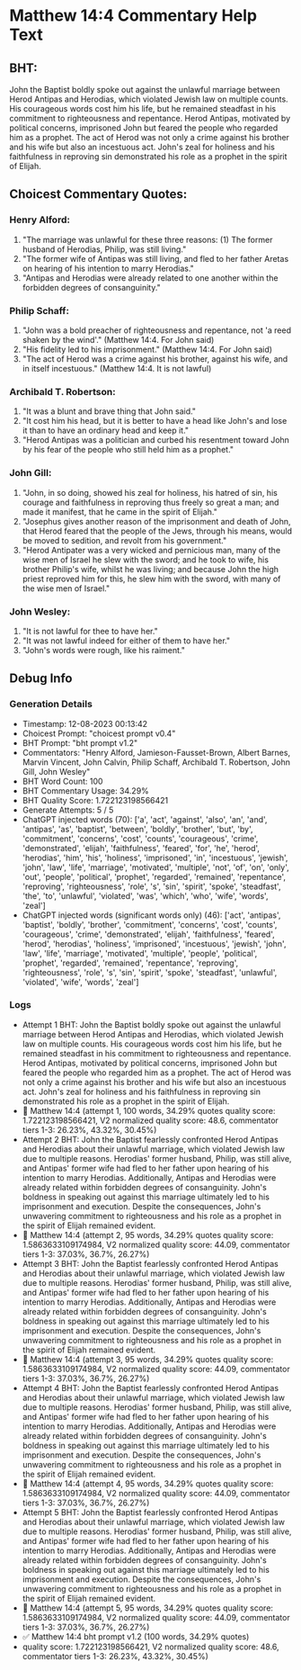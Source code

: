 # Matthew 14:4 Commentary Help Text

## BHT:
John the Baptist boldly spoke out against the unlawful marriage between Herod Antipas and Herodias, which violated Jewish law on multiple counts. His courageous words cost him his life, but he remained steadfast in his commitment to righteousness and repentance. Herod Antipas, motivated by political concerns, imprisoned John but feared the people who regarded him as a prophet. The act of Herod was not only a crime against his brother and his wife but also an incestuous act. John's zeal for holiness and his faithfulness in reproving sin demonstrated his role as a prophet in the spirit of Elijah.

## Choicest Commentary Quotes:
### Henry Alford:
1. "The marriage was unlawful for these three reasons: (1) The former husband of Herodias, Philip, was still living."
2. "The former wife of Antipas was still living, and fled to her father Aretas on hearing of his intention to marry Herodias."
3. "Antipas and Herodias were already related to one another within the forbidden degrees of consanguinity."

### Philip Schaff:
1. "John was a bold preacher of righteousness and repentance, not 'a reed shaken by the wind'." (Matthew 14:4. For John said)
2. "His fidelity led to his imprisonment." (Matthew 14:4. For John said)
3. "The act of Herod was a crime against his brother, against his wife, and in itself incestuous." (Matthew 14:4. It is not lawful)

### Archibald T. Robertson:
1. "It was a blunt and brave thing that John said."
2. "It cost him his head, but it is better to have a head like John's and lose it than to have an ordinary head and keep it."
3. "Herod Antipas was a politician and curbed his resentment toward John by his fear of the people who still held him as a prophet."

### John Gill:
1. "John, in so doing, showed his zeal for holiness, his hatred of sin, his courage and faithfulness in reproving thus freely so great a man; and made it manifest, that he came in the spirit of Elijah."
2. "Josephus gives another reason of the imprisonment and death of John, that Herod feared that the people of the Jews, through his means, would be moved to sedition, and revolt from his government."
3. "Herod Antipater was a very wicked and pernicious man, many of the wise men of Israel he slew with the sword; and he took to wife, his brother Philip's wife, whilst he was living; and because John the high priest reproved him for this, he slew him with the sword, with many of the wise men of Israel."

### John Wesley:
1. "It is not lawful for thee to have her." 
2. "It was not lawful indeed for either of them to have her."
3. "John's words were rough, like his raiment."


## Debug Info
### Generation Details
- Timestamp: 12-08-2023 00:13:42
- Choicest Prompt: "choicest prompt v0.4"
- BHT Prompt: "bht prompt v1.2"
- Commentators: "Henry Alford, Jamieson-Fausset-Brown, Albert Barnes, Marvin Vincent, John Calvin, Philip Schaff, Archibald T. Robertson, John Gill, John Wesley"
- BHT Word Count: 100
- BHT Commentary Usage: 34.29%
- BHT Quality Score: 1.722123198566421
- Generate Attempts: 5 / 5
- ChatGPT injected words (70):
	['a', 'act', 'against', 'also', 'an', 'and', 'antipas', 'as', 'baptist', 'between', 'boldly', 'brother', 'but', 'by', 'commitment', 'concerns', 'cost', 'counts', 'courageous', 'crime', 'demonstrated', 'elijah', 'faithfulness', 'feared', 'for', 'he', 'herod', 'herodias', 'him', 'his', 'holiness', 'imprisoned', 'in', 'incestuous', 'jewish', 'john', 'law', 'life', 'marriage', 'motivated', 'multiple', 'not', 'of', 'on', 'only', 'out', 'people', 'political', 'prophet', 'regarded', 'remained', 'repentance', 'reproving', 'righteousness', 'role', 's', 'sin', 'spirit', 'spoke', 'steadfast', 'the', 'to', 'unlawful', 'violated', 'was', 'which', 'who', 'wife', 'words', 'zeal']
- ChatGPT injected words (significant words only) (46):
	['act', 'antipas', 'baptist', 'boldly', 'brother', 'commitment', 'concerns', 'cost', 'counts', 'courageous', 'crime', 'demonstrated', 'elijah', 'faithfulness', 'feared', 'herod', 'herodias', 'holiness', 'imprisoned', 'incestuous', 'jewish', 'john', 'law', 'life', 'marriage', 'motivated', 'multiple', 'people', 'political', 'prophet', 'regarded', 'remained', 'repentance', 'reproving', 'righteousness', 'role', 's', 'sin', 'spirit', 'spoke', 'steadfast', 'unlawful', 'violated', 'wife', 'words', 'zeal']

### Logs
- Attempt 1 BHT: John the Baptist boldly spoke out against the unlawful marriage between Herod Antipas and Herodias, which violated Jewish law on multiple counts. His courageous words cost him his life, but he remained steadfast in his commitment to righteousness and repentance. Herod Antipas, motivated by political concerns, imprisoned John but feared the people who regarded him as a prophet. The act of Herod was not only a crime against his brother and his wife but also an incestuous act. John's zeal for holiness and his faithfulness in reproving sin demonstrated his role as a prophet in the spirit of Elijah.
- 🔄 Matthew 14:4 (attempt 1, 100 words, 34.29% quotes quality score: 1.722123198566421, V2 normalized quality score: 48.6, commentator tiers 1-3: 26.23%, 43.32%, 30.45%)
- Attempt 2 BHT: John the Baptist fearlessly confronted Herod Antipas and Herodias about their unlawful marriage, which violated Jewish law due to multiple reasons. Herodias' former husband, Philip, was still alive, and Antipas' former wife had fled to her father upon hearing of his intention to marry Herodias. Additionally, Antipas and Herodias were already related within forbidden degrees of consanguinity. John's boldness in speaking out against this marriage ultimately led to his imprisonment and execution. Despite the consequences, John's unwavering commitment to righteousness and his role as a prophet in the spirit of Elijah remained evident.
- 🔄 Matthew 14:4 (attempt 2, 95 words, 34.29% quotes quality score: 1.5863633109174984, V2 normalized quality score: 44.09, commentator tiers 1-3: 37.03%, 36.7%, 26.27%)
- Attempt 3 BHT: John the Baptist fearlessly confronted Herod Antipas and Herodias about their unlawful marriage, which violated Jewish law due to multiple reasons. Herodias' former husband, Philip, was still alive, and Antipas' former wife had fled to her father upon hearing of his intention to marry Herodias. Additionally, Antipas and Herodias were already related within forbidden degrees of consanguinity. John's boldness in speaking out against this marriage ultimately led to his imprisonment and execution. Despite the consequences, John's unwavering commitment to righteousness and his role as a prophet in the spirit of Elijah remained evident.
- 🔄 Matthew 14:4 (attempt 3, 95 words, 34.29% quotes quality score: 1.5863633109174984, V2 normalized quality score: 44.09, commentator tiers 1-3: 37.03%, 36.7%, 26.27%)
- Attempt 4 BHT: John the Baptist fearlessly confronted Herod Antipas and Herodias about their unlawful marriage, which violated Jewish law due to multiple reasons. Herodias' former husband, Philip, was still alive, and Antipas' former wife had fled to her father upon hearing of his intention to marry Herodias. Additionally, Antipas and Herodias were already related within forbidden degrees of consanguinity. John's boldness in speaking out against this marriage ultimately led to his imprisonment and execution. Despite the consequences, John's unwavering commitment to righteousness and his role as a prophet in the spirit of Elijah remained evident.
- 🔄 Matthew 14:4 (attempt 4, 95 words, 34.29% quotes quality score: 1.5863633109174984, V2 normalized quality score: 44.09, commentator tiers 1-3: 37.03%, 36.7%, 26.27%)
- Attempt 5 BHT: John the Baptist fearlessly confronted Herod Antipas and Herodias about their unlawful marriage, which violated Jewish law due to multiple reasons. Herodias' former husband, Philip, was still alive, and Antipas' former wife had fled to her father upon hearing of his intention to marry Herodias. Additionally, Antipas and Herodias were already related within forbidden degrees of consanguinity. John's boldness in speaking out against this marriage ultimately led to his imprisonment and execution. Despite the consequences, John's unwavering commitment to righteousness and his role as a prophet in the spirit of Elijah remained evident.
- 🔄 Matthew 14:4 (attempt 5, 95 words, 34.29% quotes quality score: 1.5863633109174984, V2 normalized quality score: 44.09, commentator tiers 1-3: 37.03%, 36.7%, 26.27%)
- ✅ Matthew 14:4 bht prompt v1.2 (100 words, 34.29% quotes)
- quality score: 1.722123198566421, V2 normalized quality score: 48.6, commentator tiers 1-3: 26.23%, 43.32%, 30.45%)